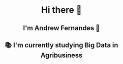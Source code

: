 <h1 id="title" align="center">Hi there 👋</h1>

<h2 id="title" align="center">I'm Andrew Fernandes 👦</h2>

<h2 id="title" align="center">📚 I'm currently studying Big Data in Agribusiness</h2>
